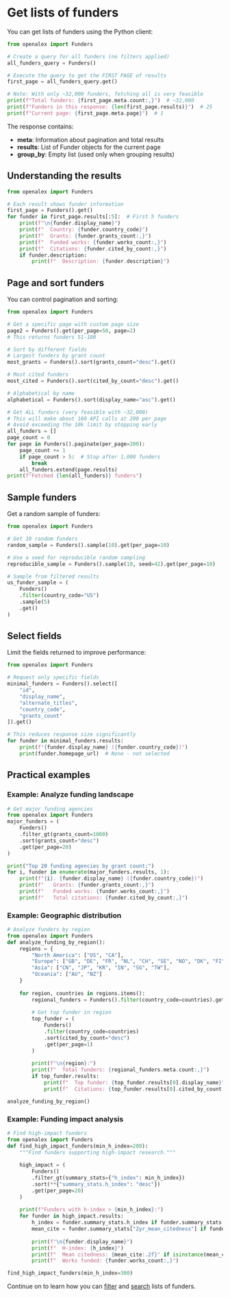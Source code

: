 # Get lists of funders

You can get lists of funders using the Python client:

```python
from openalex import Funders

# Create a query for all funders (no filters applied)
all_funders_query = Funders()

# Execute the query to get the FIRST PAGE of results
first_page = all_funders_query.get()

# Note: With only ~32,000 funders, fetching all is very feasible
print(f"Total funders: {first_page.meta.count:,}")  # ~32,000
print(f"Funders in this response: {len(first_page.results)}")  # 25
print(f"Current page: {first_page.meta.page}")  # 1
```

The response contains:
- **meta**: Information about pagination and total results
- **results**: List of Funder objects for the current page
- **group_by**: Empty list (used only when grouping results)

## Understanding the results

```python
from openalex import Funders

# Each result shows funder information
first_page = Funders().get()
for funder in first_page.results[:5]:  # First 5 funders
    print(f"\n{funder.display_name}")
    print(f"  Country: {funder.country_code}")
    print(f"  Grants: {funder.grants_count:,}")
    print(f"  Funded works: {funder.works_count:,}")
    print(f"  Citations: {funder.cited_by_count:,}")
    if funder.description:
        print(f"  Description: {funder.description}")
```

## Page and sort funders

You can control pagination and sorting:

```python
from openalex import Funders

# Get a specific page with custom page size
page2 = Funders().get(per_page=50, page=2)
# This returns funders 51-100

# Sort by different fields
# Largest funders by grant count
most_grants = Funders().sort(grants_count="desc").get()

# Most cited funders
most_cited = Funders().sort(cited_by_count="desc").get()

# Alphabetical by name
alphabetical = Funders().sort(display_name="asc").get()

# Get ALL funders (very feasible with ~32,000)
# This will make about 160 API calls at 200 per page
# Avoid exceeding the 10k limit by stopping early
all_funders = []
page_count = 0
for page in Funders().paginate(per_page=200):
    page_count += 1
    if page_count > 5:  # Stop after 1,000 funders
        break
    all_funders.extend(page.results)
print(f"Fetched {len(all_funders)} funders")
```

## Sample funders

Get a random sample of funders:

```python
from openalex import Funders

# Get 10 random funders
random_sample = Funders().sample(10).get(per_page=10)

# Use a seed for reproducible random sampling
reproducible_sample = Funders().sample(10, seed=42).get(per_page=10)

# Sample from filtered results
us_funder_sample = (
    Funders()
    .filter(country_code="US")
    .sample(5)
    .get()
)
```

## Select fields

Limit the fields returned to improve performance:

```python
from openalex import Funders

# Request only specific fields
minimal_funders = Funders().select([
    "id", 
    "display_name",
    "alternate_titles",
    "country_code",
    "grants_count"
]).get()

# This reduces response size significantly
for funder in minimal_funders.results:
    print(f"{funder.display_name} ({funder.country_code})")
    print(funder.homepage_url)  # None - not selected
```

## Practical examples

### Example: Analyze funding landscape

```python
# Get major funding agencies
from openalex import Funders
major_funders = (
    Funders()
    .filter_gt(grants_count=1000)
    .sort(grants_count="desc")
    .get(per_page=20)
)

print("Top 20 funding agencies by grant count:")
for i, funder in enumerate(major_funders.results, 1):
    print(f"{i}. {funder.display_name} ({funder.country_code})")
    print(f"   Grants: {funder.grants_count:,}")
    print(f"   Funded works: {funder.works_count:,}")
    print(f"   Total citations: {funder.cited_by_count:,}")
```

### Example: Geographic distribution

```python
# Analyze funders by region
from openalex import Funders
def analyze_funding_by_region():
    regions = {
        "North America": ["US", "CA"],
        "Europe": ["GB", "DE", "FR", "NL", "CH", "SE", "NO", "DK", "FI"],
        "Asia": ["CN", "JP", "KR", "IN", "SG", "TW"],
        "Oceania": ["AU", "NZ"]
    }
    
    for region, countries in regions.items():
        regional_funders = Funders().filter(country_code=countries).get()
        
        # Get top funder in region
        top_funder = (
            Funders()
            .filter(country_code=countries)
            .sort(cited_by_count="desc")
            .get(per_page=1)
        )
        
        print(f"\n{region}:")
        print(f"  Total funders: {regional_funders.meta.count:,}")
        if top_funder.results:
            print(f"  Top funder: {top_funder.results[0].display_name}")
            print(f"  Citations: {top_funder.results[0].cited_by_count:,}")

analyze_funding_by_region()
```

### Example: Funding impact analysis

```python
# Find high-impact funders
from openalex import Funders
def find_high_impact_funders(min_h_index=200):
    """Find funders supporting high-impact research."""
    
    high_impact = (
        Funders()
        .filter_gt(summary_stats={"h_index": min_h_index})
        .sort(**{"summary_stats.h_index": "desc"})
        .get(per_page=20)
    )
    
    print(f"Funders with h-index > {min_h_index}:")
    for funder in high_impact.results:
        h_index = funder.summary_stats.h_index if funder.summary_stats else "N/A"
        mean_cite = funder.summary_stats["2yr_mean_citedness"] if funder.summary_stats else "N/A"
        
        print(f"\n{funder.display_name}")
        print(f"  H-index: {h_index}")
        print(f"  Mean citedness: {mean_cite:.2f}" if isinstance(mean_cite, float) else f"  Mean citedness: {mean_cite}")
        print(f"  Works funded: {funder.works_count:,}")

find_high_impact_funders(min_h_index=300)
```

Continue on to learn how you can [filter](filter-funders.md) and [search](search-funders.md) lists of funders.
